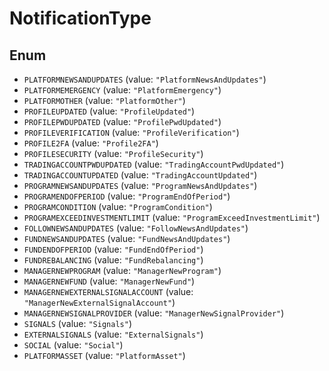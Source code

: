 # NotificationType

## Enum

* `PLATFORMNEWSANDUPDATES` (value: `"PlatformNewsAndUpdates"`)
* `PLATFORMEMERGENCY` (value: `"PlatformEmergency"`)
* `PLATFORMOTHER` (value: `"PlatformOther"`)
* `PROFILEUPDATED` (value: `"ProfileUpdated"`)
* `PROFILEPWDUPDATED` (value: `"ProfilePwdUpdated"`)
* `PROFILEVERIFICATION` (value: `"ProfileVerification"`)
* `PROFILE2FA` (value: `"Profile2FA"`)
* `PROFILESECURITY` (value: `"ProfileSecurity"`)
* `TRADINGACCOUNTPWDUPDATED` (value: `"TradingAccountPwdUpdated"`)
* `TRADINGACCOUNTUPDATED` (value: `"TradingAccountUpdated"`)
* `PROGRAMNEWSANDUPDATES` (value: `"ProgramNewsAndUpdates"`)
* `PROGRAMENDOFPERIOD` (value: `"ProgramEndOfPeriod"`)
* `PROGRAMCONDITION` (value: `"ProgramCondition"`)
* `PROGRAMEXCEEDINVESTMENTLIMIT` (value: `"ProgramExceedInvestmentLimit"`)
* `FOLLOWNEWSANDUPDATES` (value: `"FollowNewsAndUpdates"`)
* `FUNDNEWSANDUPDATES` (value: `"FundNewsAndUpdates"`)
* `FUNDENDOFPERIOD` (value: `"FundEndOfPeriod"`)
* `FUNDREBALANCING` (value: `"FundRebalancing"`)
* `MANAGERNEWPROGRAM` (value: `"ManagerNewProgram"`)
* `MANAGERNEWFUND` (value: `"ManagerNewFund"`)
* `MANAGERNEWEXTERNALSIGNALACCOUNT` (value: `"ManagerNewExternalSignalAccount"`)
* `MANAGERNEWSIGNALPROVIDER` (value: `"ManagerNewSignalProvider"`)
* `SIGNALS` (value: `"Signals"`)
* `EXTERNALSIGNALS` (value: `"ExternalSignals"`)
* `SOCIAL` (value: `"Social"`)
* `PLATFORMASSET` (value: `"PlatformAsset"`)
